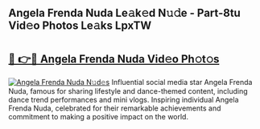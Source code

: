 ## Angela Frenda Nuda Le𝚊k𝚎d N𝚞𝚍e - Part-8tu Vid𝚎o Photos Le𝚊ks LpxTW

# <h2><a href="http://fbb8c8t.evod.top/?m=Angela+Frenda+Nuda">🔗 👉🔴 Angela Frenda Nuda Vid𝚎o Ph𝚘t𝚘s</a></h2>

[![Angela Frenda Nuda N𝚞d𝚎s](https://i.imgur.com/8V9OHl7.gif)](http://fbb8c8t.evod.top/?m=Angela+Frenda+Nuda)
Influential social media star Angela Frenda Nuda, famous for sharing lifestyle and dance-themed content, including dance trend performances and mini vlogs. Inspiring individual Angela Frenda Nuda, celebrated for their remarkable achievements and commitment to making a positive impact on the world. 
